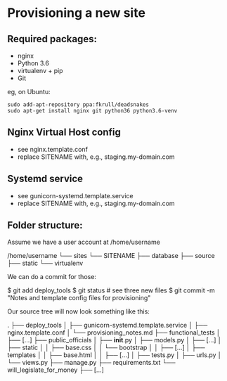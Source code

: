 Provisioning a new site
=======================

## Required packages:

* nginx
* Python 3.6
* virtualenv + pip
* Git

eg, on Ubuntu:

    sudo add-apt-repository ppa:fkrull/deadsnakes
    sudo apt-get install nginx git python36 python3.6-venv

## Nginx Virtual Host config

* see nginx.template.conf
* replace SITENAME with, e.g., staging.my-domain.com

## Systemd service

* see gunicorn-systemd.template.service
* replace SITENAME with, e.g., staging.my-domain.com

## Folder structure:
Assume we have a user account at /home/username

/home/username
└── sites
    └── SITENAME
         ├── database
         ├── source
         ├── static
         └── virtualenv

We can do a commit for those:

$ git add deploy_tools
$ git status # see three new files
$ git commit -m "Notes and template config files for provisioning"

Our source tree will now look something like this:

.
├── deploy_tools
│   ├── gunicorn-systemd.template.service
│   ├── nginx.template.conf
│   └── provisioning_notes.md
├── functional_tests
│   ├── [...]
├── public_officials
│   ├── __init__.py
│   ├── models.py
│   ├── [...]
│   ├── static
│   │   ├── base.css
│   │   └── bootstrap
│   │       ├── [...]
│   ├── templates
│   │   ├── base.html
│   │   ├── [...]
│   ├── tests.py
│   ├── urls.py
│   └── views.py
├── manage.py
├── requirements.txt
└── will_legislate_for_money
    ├── [...]

